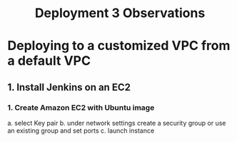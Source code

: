 <h1 align=center>Deployment 3 Observations</h1>

# Deploying to a customized VPC from a default VPC
## 1. Install Jenkins on an EC2
### 1. Create Amazon EC2 with Ubuntu image
a. select Key pair
b. under network settings create a security group or use an existing group and set ports
c. launch instance

